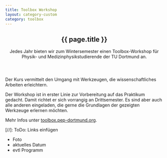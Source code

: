```yaml
---
title: Toolbox Workshop
layout: category-custom
category: toolbox
---
```

<header>
  <h2>{{ page.title }}</h2>
  <p>
    Jedes Jahr bieten wir zum Wintersemester einen Toolbox-Workshop für Physik-
    und Medizinphysikstudierende der TU Dortmund an.
  </p>
</header>

<div class="box" markdown="1">
Der Kurs vermittelt den Umgang mit Werkzeugen, die wissenschaftliches Arbeiten
erleichtern.

Der Workshop ist in erster Linie zur Vorbereitung auf das Praktikum gedacht.
Damit richtet er sich vorrangig an Drittsemester. Es sind aber auch alle
anderen eingeladen, die gerne die Grundlagen der gezeigten Werkzeuge erlernen
möchten. 

Mehr Infos unter [toolbox.pep-dortmund.org](http://toolbox.pep-dortmund.org).

[//]: ToDo: Links einfügen
- Foto 
- aktuelles Datum
- evtl Programm
</div>
